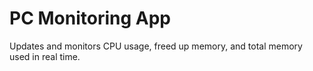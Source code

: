 # PC Monitoring App
Updates and monitors CPU usage, freed up memory, and total memory used in real time.
